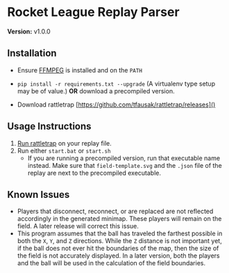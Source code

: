 # Rocket League Replay Parser

**Version:** v1.0.0

## Installation

* Ensure [FFMPEG](http://ffmpeg.org/download.html) is installed and on the `PATH`

* `pip install -r requirements.txt --upgrade`
(A virtualenv type setup may be of value.)
**OR** download a precompiled version.

* Download rattletrap 
[https://github.com/tfausak/rattletrap/releases]()

## Usage Instructions

1. [Run rattletrap](https://github.com/tfausak/rattletrap#replays) on your 
replay file.
2. Run either `start.bat` or `start.sh` 
    * If you are running a precompiled version, run that 
    executable name instead.  Make sure that `field-template.svg` 
    and the `.json` file of the replay are next to the precompiled executable.

## Known Issues

* Players that disconnect, reconnect, or are replaced are not reflected 
accordingly in the generated minimap.  These players will remain on the field.
A later release will correct this issue.
* This program assumes that the ball has traveled the farthest possible in 
both the `X`, `Y`, and `Z` directions.  While the `Z` distance is not 
important yet, if the ball does not ever hit the boundaries of the map, then 
the size of the field is not accurately displayed.  In a later version, both 
the players and the ball will be used in the calculation of the field 
boundaries.
